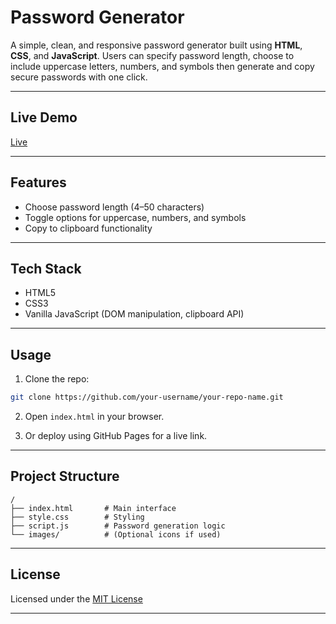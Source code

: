 # Password Generator

A simple, clean, and responsive password generator built using **HTML**, **CSS**, and **JavaScript**. Users can specify password length, choose to include uppercase letters, numbers, and symbols then generate and copy secure passwords with one click.

---

## Live Demo

[Live](https://preeti1103.github.io/password-generator/)

---

## Features

- Choose password length (4–50 characters)
- Toggle options for uppercase, numbers, and symbols
- Copy to clipboard functionality

---

## Tech Stack

- HTML5
- CSS3
- Vanilla JavaScript (DOM manipulation, clipboard API)

---

## Usage

1. Clone the repo:
```bash
git clone https://github.com/your-username/your-repo-name.git
```

2. Open `index.html` in your browser.

3. Or deploy using GitHub Pages for a live link.

---

## Project Structure

```
/
├── index.html       # Main interface
├── style.css        # Styling
├── script.js        # Password generation logic
└── images/          # (Optional icons if used)
```

---

## License

Licensed under the [MIT License](LICENSE)

---
